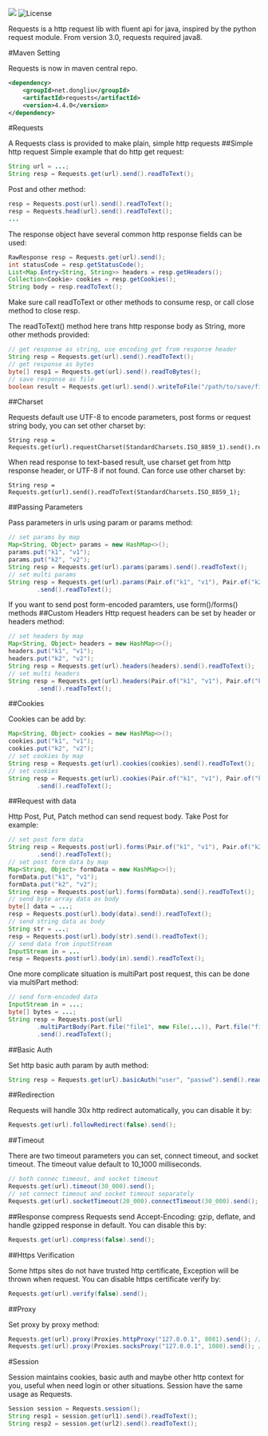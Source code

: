 [![](https://travis-ci.org/caoqianli/requests.svg)](https://travis-ci.org/caoqianli/requests) 
![License](https://img.shields.io/badge/licence-Simplified%20BSD-blue.svg?style=flat)

Requests is a http request lib with fluent api for java, inspired by the python request module. From version 3.0, requests required java8.

#Maven Setting

Requests is now in maven central repo.

```xml
<dependency>
    <groupId>net.dongliu</groupId>
    <artifactId>requests</artifactId>
    <version>4.4.0</version>
</dependency>
```

#Requests

A Requests class is provided to make plain, simple http requests ##Simple http request Simple example that do http get request:

```java
String url = ...;
String resp = Requests.get(url).send().readToText();
```

Post and other method:

```java
resp = Requests.post(url).send().readToText();
resp = Requests.head(url).send().readToText();
...
```

The response object have several common http response fields can be used:

```java
RawResponse resp = Requests.get(url).send();
int statusCode = resp.getStatusCode();
List<Map.Entry<String, String>> headers = resp.getHeaders();
Collection<Cookie> cookies = resp.getCookies();
String body = resp.readToText();
```
Make sure call readToText or other methods to consume resp, or call close method to close resp.

The readToText() method here trans http response body as String, more other methods provided:

```java
// get response as string, use encoding get from response header
String resp = Requests.get(url).send().readToText();
// get response as bytes
byte[] resp1 = Requests.get(url).send().readToBytes();
// save response as file
boolean result = Requests.get(url).send().writeToFile("/path/to/save/file");
```

##Charset 

Requests default use UTF-8 to encode parameters, post forms or request string body, you can set other charset by:
```
String resp = Requests.get(url).requestCharset(StandardCharsets.ISO_8859_1).send().readToText();
```
When read response to text-based result, use charset get from http response header, or UTF-8 if not found.
Can force use other charset by:
```
String resp = Requests.get(url).send().readToText(StandardCharsets.ISO_8859_1);
```

##Passing Parameters 

Pass parameters in urls using param or params method:
```java
// set params by map
Map<String, Object> params = new HashMap<>();
params.put("k1", "v1");
params.put("k2", "v2");
String resp = Requests.get(url).params(params).send().readToText();
// set multi params
String resp = Requests.get(url).params(Pair.of("k1", "v1"), Pair.of("k2", "v2"))
        .send().readToText();
```

If you want to send post form-encoded paramters, use form()/forms() methods ##Custom Headers Http request headers can be set by header or headers method:

```java
// set headers by map
Map<String, Object> headers = new HashMap<>();
headers.put("k1", "v1");
headers.put("k2", "v2");
String resp = Requests.get(url).headers(headers).send().readToText();
// set multi headers
String resp = Requests.get(url).headers(Pair.of("k1", "v1"), Pair.of("k2", "v2"))
        .send().readToText();
```

##Cookies 

Cookies can be add by:
```java
Map<String, Object> cookies = new HashMap<>();
cookies.put("k1", "v1");
cookies.put("k2", "v2");
// set cookies by map
String resp = Requests.get(url).cookies(cookies).send().readToText();
// set cookies
String resp = Requests.get(url).cookies(Pair.of("k1", "v1"), Pair.of("k2", "v2"))
        .send().readToText();
```

##Request with data 

Http Post, Put, Patch method can send request body. Take Post for example:
```java
// set post form data
String resp = Requests.post(url).forms(Pair.of("k1", "v1"), Pair.of("k2", "v2"))
        .send().readToText();
// set post form data by map
Map<String, Object> formData = new HashMap<>();
formData.put("k1", "v1");
formData.put("k2", "v2");
String resp = Requests.post(url).forms(formData).send().readToText();
// send byte array data as body
byte[] data = ...;
resp = Requests.post(url).body(data).send().readToText();
// send string data as body
String str = ...;
resp = Requests.post(url).body(str).send().readToText();
// send data from inputStream
InputStream in = ...
resp = Requests.post(url).body(in).send().readToText();
```

One more complicate situation is multiPart post request, this can be done via multiPart method:

```java
// send form-encoded data
InputStream in = ...;
byte[] bytes = ...;
String resp = Requests.post(url)
        .multiPartBody(Part.file("file1", new File(...)), Part.file("file2", new File("...")))
        .send().readToText();
```

##Basic Auth 

Set http basic auth param by auth method:
```java
String resp = Requests.get(url).basicAuth("user", "passwd").send().readToText();
```

##Redirection 

Requests will handle 30x http redirect automatically, you can disable it by:

```java
Requests.get(url).followRedirect(false).send();
```

##Timeout

There are two timeout parameters you can set, connect timeout, and socket timeout. The timeout value default to 10_1000 milliseconds.

```java
// both connec timeout, and socket timeout
Requests.get(url).timeout(30_000).send();
// set connect timeout and socket timeout separately
Requests.get(url).socketTimeout(20_000).connectTimeout(30_000).send();
```

##Response compress 
Requests send Accept-Encoding: gzip, deflate, and handle gzipped response in default. You can disable this by:

```java
Requests.get(url).compress(false).send();
```

##Https Verification 

Some https sites do not have trusted http certificate, Exception will be thrown when request. You can disable https certificate verify by:

```java
Requests.get(url).verify(false).send();
```

##Proxy 

Set proxy by proxy method:

```java
Requests.get(url).proxy(Proxies.httpProxy("127.0.0.1", 8081).send(); // http proxy
Requests.get(url).proxy(Proxies.socksProxy("127.0.0.1", 1080).send(); // socks proxy proxy
```

#Session

Session maintains cookies, basic auth and maybe other http context for you, useful when need login or other situations. Session have the same usage as Requests.

```java
Session session = Requests.session();
String resp1 = session.get(url1).send().readToText();
String resp2 = session.get(url2).send().readToText();
```
